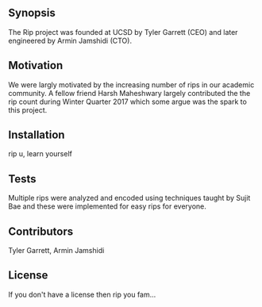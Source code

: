## Synopsis

The Rip project was founded at UCSD by Tyler Garrett (CEO) and later engineered by Armin Jamshidi (CTO).

## Motivation

We were largly motivated by the increasing number of rips in our academic community. A fellow friend Harsh Maheshwary largely contributed the the rip count during Winter Quarter 2017 which some argue was the spark to this project.

## Installation

rip u, learn yourself

## Tests

Multiple rips were analyzed and encoded using techniques taught by Sujit Bae and these were implemented for easy rips for everyone.

## Contributors

Tyler Garrett, Armin Jamshidi

## License

If you don't have a license then rip you fam...
